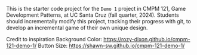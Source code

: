 This is the starter code project for the `Demo 1` project in CMPM 121, Game Development Patterns, at UC Santa Cruz (fall quarter, 2024). Students should incrementally modify this project, tracking their progress with git, to develop an incremental game of their own unique design.

Credit to inspiration
Background Color: https://rozy-dixon.github.io/cmpm-121-demo-1/
Button Size: https://shawn-sw.github.io/cmpm-121-demo-1/
